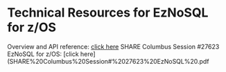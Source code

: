# Technical Resources for EzNoSQL for z/OS
Overview and API reference: [click here](zNoSQL%20Documentation.md)
SHARE Columbus Session #27623 EzNoSQL for z/OS: [click here](SHARE%20Columbus%20Session#%2027623%20EzNoSQL%20.pdf

